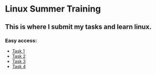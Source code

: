 # Linux Summer Training
## This is where I submit my tasks and learn linux.
### Easy access:
- [Task 1](Session%201/Session%201%20task.md)
- [Task 2](Session%202/Session%202%20task.md)
- [Task 3](Session%203/Session%203%20task.md)
- [Task 4](Session%204/Session%204%20task.md)
